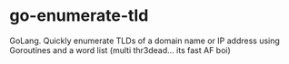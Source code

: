 # go-enumerate-tld
GoLang. Quickly enumerate TLDs of a domain name or IP address using Goroutines and a word list (multi thr3dead... its fast AF boi)
